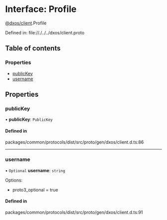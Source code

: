 # Interface: Profile

[@dxos/client](../modules/dxos_client.md).Profile

Defined in:
  file://./../../dxos/client.proto

## Table of contents

### Properties

- [publicKey](dxos_client.Profile.md#publickey)
- [username](dxos_client.Profile.md#username)

## Properties

### publicKey

• **publicKey**: `PublicKey`

#### Defined in

packages/common/protocols/dist/src/proto/gen/dxos/client.d.ts:86

___

### username

• `Optional` **username**: `string`

Options:
  - proto3_optional = true

#### Defined in

packages/common/protocols/dist/src/proto/gen/dxos/client.d.ts:91
